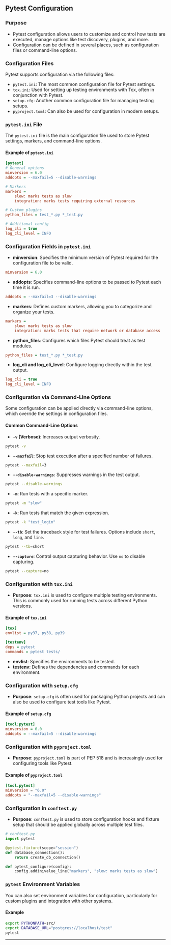 ## Pytest Configuration

### Purpose

* Pytest configuration allows users to customize and control how tests are executed, manage options like test discovery, plugins, and more.
* Configuration can be defined in several places, such as configuration files or command-line options.

### Configuration Files

Pytest supports configuration via the following files:

* `pytest.ini`: The most common configuration file for Pytest settings.
* `tox.ini`: Used for setting up testing environments with Tox, often in conjunction with Pytest.
* `setup.cfg`: Another common configuration file for managing testing setups.
* `pyproject.toml`: Can also be used for configuration in modern setups.

### `pytest.ini` File

The `pytest.ini` file is the main configuration file used to store Pytest settings, markers, and command-line options.

#### Example of `pytest.ini`

```ini
[pytest]
# General options
minversion = 6.0
addopts = --maxfail=5 --disable-warnings

# Markers
markers =
    slow: marks tests as slow
    integration: marks tests requiring external resources

# Custom plugins
python_files = test_*.py *_test.py

# Additional config
log_cli = true
log_cli_level = INFO
```

### Configuration Fields in `pytest.ini`

* **minversion**: Specifies the minimum version of Pytest required for the configuration file to be valid.

```ini
minversion = 6.0
```

* **addopts**: Specifies command-line options to be passed to Pytest each time it is run.

```ini
addopts = --maxfail=3 --disable-warnings
```

* **markers**: Defines custom markers, allowing you to categorize and organize your tests.

```ini
markers =
    slow: marks tests as slow
    integration: marks tests that require network or database access
```

* **python\_files**: Configures which files Pytest should treat as test modules.

```ini
python_files = test_*.py *_test.py
```

* **log\_cli and log\_cli\_level**: Configure logging directly within the test output.

```ini
log_cli = true
log_cli_level = INFO
```

### Configuration via Command-Line Options

Some configuration can be applied directly via command-line options, which override the settings in configuration files.

#### Common Command-Line Options

* **`-v` (Verbose)**: Increases output verbosity.

```bash
pytest -v
```

* **`--maxfail`**: Stop test execution after a specified number of failures.

```bash
pytest --maxfail=3
```

* **`--disable-warnings`**: Suppresses warnings in the test output.

```bash
pytest --disable-warnings
```

* **`-m`**: Run tests with a specific marker.

```bash
pytest -m "slow"
```

* **`-k`**: Run tests that match the given expression.

```bash
pytest -k "test_login"
```

* **`--tb`**: Set the traceback style for test failures. Options include `short`, `long`, and `line`.

```bash
pytest --tb=short
```

* **`--capture`**: Control output capturing behavior. Use `no` to disable capturing.

```bash
pytest --capture=no
```

### Configuration with `tox.ini`

* **Purpose**: `tox.ini` is used to configure multiple testing environments. This is commonly used for running tests across different Python versions.

#### Example of `tox.ini`

```ini
[tox]
envlist = py37, py38, py39

[testenv]
deps = pytest
commands = pytest tests/
```

* **envlist**: Specifies the environments to be tested.
* **testenv**: Defines the dependencies and commands for each environment.

### Configuration with `setup.cfg`

* **Purpose**: `setup.cfg` is often used for packaging Python projects and can also be used to configure test tools like Pytest.

#### Example of `setup.cfg`

```ini
[tool:pytest]
minversion = 6.0
addopts = --maxfail=5 --disable-warnings
```

### Configuration with `pyproject.toml`

* **Purpose**: `pyproject.toml` is part of PEP 518 and is increasingly used for configuring tools like Pytest.

#### Example of `pyproject.toml`

```toml
[tool.pytest]
minversion = "6.0"
addopts = "--maxfail=5 --disable-warnings"
```

### Configuration in `conftest.py`

* **Purpose**: `conftest.py` is used to store configuration hooks and fixture setup that should be applied globally across multiple test files.

```python
# conftest.py
import pytest

@pytest.fixture(scope="session")
def database_connection():
    return create_db_connection()

def pytest_configure(config):
    config.addinivalue_line("markers", "slow: marks tests as slow")
```

### `pytest` Environment Variables

You can also set environment variables for configuration, particularly for custom plugins and integration with other systems.

#### Example

```bash
export PYTHONPATH=src/
export DATABASE_URL="postgres://localhost/test"
pytest
```

---

